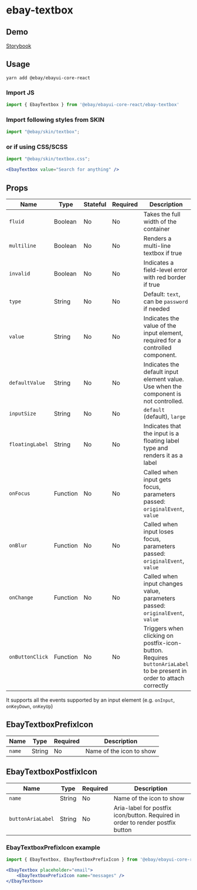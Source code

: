 # ebay-textbox

## Demo

[Storybook](https://opensource.ebay.com/ebayui-core-react/main/?path=/story/ebay-textbox--default)

## Usage

```
yarn add @ebay/ebayui-core-react
```

### Import JS

```jsx harmony
import { EbayTextbox } from '@ebay/ebayui-core-react/ebay-textbox'
```

### Import following styles from SKIN

```jsx harmony
import "@ebay/skin/textbox";
```

### or if using CSS/SCSS

```jsx
import "@ebay/skin/textbox.css";
```

```jsx harmony
<EbayTextbox value="Search for anything" />
```

## Props

| Name            | Type     | Stateful | Required | Description                                                                                                                                               |
| --------------- | -------- | -------- | -------- | --------------------------------------------------------------------------------------------------------------------------------------------------------- |
| `fluid`         | Boolean  | No       | No       | Takes the full width of the container
| `multiline`     | Boolean  | No       | No       | Renders a multi-line textbox if true                                                                                                                      |
| `invalid`       | Boolean  | No       | No       | Indicates a field-level error with red border if true                                                                                                     |
| `type`          | String   | No       | No       | Default: `text`, can be `password` if needed                                                                                                              |
| `value`         | String   | No       | No       | Indicates the value of the input element, required for a controlled component.                                                                            |
| `defaultValue`  | String   | No       | No       | Indicates the default input element value. Use when the component is not controlled.                                                                      |
| `inputSize`     | String   | No       | No       | `default` (default), `large`                                                                                                                              |
| `floatingLabel`  | String   | No       | No       | Indicates that the input is a floating label type and renders it as a label                                                                      |
| `onFocus`       | Function | No       | No       | Called when input gets focus, parameters passed: `originalEvent`, `value`                                                                                 |
| `onBlur`        | Function | No       | No       | Called when input loses focus, parameters passed: `originalEvent`, `value`                                                                                |
| `onChange`      | Function | No       | No       | Called when input changes value, parameters passed: `originalEvent`, `value`                                                                              |
| `onButtonClick` | Function | No       | No       | Triggers when clicking on postfix-icon-button. Requires `buttonAriaLabel` to be present in order to attach correctly                                                                              |

It supports all the events supported by an input element (e.g. `onInput`, `onKeyDown`, `onKeyUp`)

## EbayTextboxPrefixIcon
| Name            | Type     | Required | Description                                                                                                                                               |
| --------------- | -------- | -------- | --------------------------------------------------------------------------------------------------------------------------------------------------------- |
| `name`         | String  | No       | Name of the icon to show

## EbayTextboxPostfixIcon
| Name            | Type     | Required | Description                                                                                                                                               |
| --------------- | -------- | -------- | --------------------------------------------------------------------------------------------------------------------------------------------------------- |
| `name`         | String  | No       | Name of the icon to show
| `buttonAriaLabel`| String   | No    | Aria-label for postfix icon/button. Required in order to render postfix button                                                                                                                               |

### EbayTextboxPrefixIcon example
```jsx
import { EbayTextbox, EbayTextboxPrefixIcon } from '@ebay/ebayui-core-react/ebay-textbox'

<EbayTextbox placeholder="email">
    <EbayTextboxPrefixIcon name="messages" />
</EbayTextbox>
```
